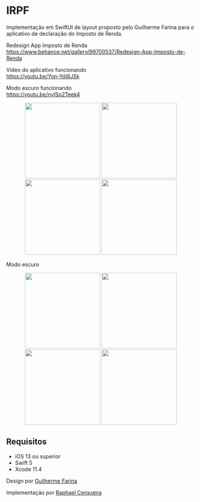 # IRPF

Implementação em SwiftUI de layout proposto pelo Guilherme Farina para o aplicativo de declaração do Imposto de Renda.

Redesign App Imposto de Renda<br>
https://www.behance.net/gallery/99700537/Redesign-App-Imposto-de-Renda

Vídeo do aplicativo funcionando<br>
https://youtu.be/Yon-Ydi8JSk

Modo escuro funcionando<br>
https://youtu.be/nylSp2Teek4

<p align="center">
  <img src="https://user-images.githubusercontent.com/16376748/88467333-74f2fe00-ceac-11ea-82ca-246504760c13.png" width="200">
  <img src="https://user-images.githubusercontent.com/16376748/88467335-76bcc180-ceac-11ea-9235-d58f9b7ee25d.png" width="200">
  <img src="https://user-images.githubusercontent.com/16376748/88467337-78868500-ceac-11ea-9274-1c2a09c4e399.png" width="200">
  <img src="https://user-images.githubusercontent.com/16376748/88467339-7a504880-ceac-11ea-9e0f-ae86905af048.png" width="200">
</p>

Modo escuro

<p align="center">
<img src="https://user-images.githubusercontent.com/16376748/88467340-7cb2a280-ceac-11ea-9c82-ec88a0afcbbc.png" width="200">
<img src="https://user-images.githubusercontent.com/16376748/88467344-7fad9300-ceac-11ea-9565-d3fba7c8a043.png" width="200">
<img src="https://user-images.githubusercontent.com/16376748/88467349-863c0a80-ceac-11ea-908c-09b2e007ee1c.png" width="200">
<img src="https://user-images.githubusercontent.com/16376748/88467353-8fc57280-ceac-11ea-9327-f7a58f465e0f.png" width="200">  
</p>

## Requisitos

- iOS 13 ou superior
- Swift 5
- Xcode 11.4

Design por [Guilherme Farina](https://www.linkedin.com/in/guilherme-farina-2734329a/)

Implementação por [Raphael Cerqueira](https://www.linkedin.com/in/rphlfc/)
